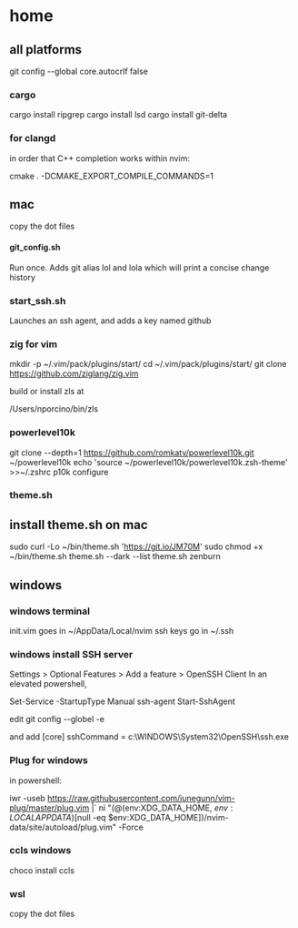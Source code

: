 # home

## all platforms

git config --global core.autocrlf false

### cargo
cargo install ripgrep
cargo install lsd
cargo install git-delta

### for clangd
in order that C++ completion works within nvim:

cmake . -DCMAKE_EXPORT_COMPILE_COMMANDS=1

## mac

copy the dot files

#### git_config.sh
Run once. Adds git alias lol and lola which will print a concise change history


### start_ssh.sh
Launches an ssh agent, and adds a key named github

### zig for vim

mkdir -p ~/.vim/pack/plugins/start/
cd ~/.vim/pack/plugins/start/
git clone https://github.com/ziglang/zig.vim

build or install zls at 

/Users/nporcino/bin/zls


### powerlevel10k
git clone --depth=1 https://github.com/romkatv/powerlevel10k.git ~/powerlevel10k
echo 'source ~/powerlevel10k/powerlevel10k.zsh-theme' >>~/.zshrc
p10k configure

### theme.sh

## install theme.sh on mac

sudo curl -Lo ~/bin/theme.sh 'https://git.io/JM70M'
sudo chmod +x ~/bin/theme.sh
theme.sh --dark --list
theme.sh zenburn


## windows

### windows terminal
init.vim goes in ~/AppData/Local/nvim
ssh keys go in ~/.ssh

### windows install SSH server
Settings > Optional Features > Add a feature > OpenSSH Client
In an elevated powershell, 

Set-Service -StartupType Manual ssh-agent
Start-SshAgent

edit git config --globel -e

and add
[core]
    sshCommand = c:\WINDOWS\System32\OpenSSH\ssh.exe

### Plug for windows

in powershell:

iwr -useb https://raw.githubusercontent.com/junegunn/vim-plug/master/plug.vim |`
    ni "$(@($env:XDG_DATA_HOME, $env:LOCALAPPDATA)[$null -eq $env:XDG_DATA_HOME])/nvim-data/site/autoload/plug.vim" -Force

### ccls windows

choco install ccls

### wsl

copy the dot files


